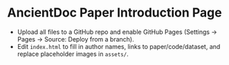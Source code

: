 # AncientDoc Paper Introduction Page
- Upload all files to a GitHub repo and enable GitHub Pages (Settings → Pages → Source: Deploy from a branch).
- Edit `index.html` to fill in author names, links to paper/code/dataset, and replace placeholder images in `assets/`.
